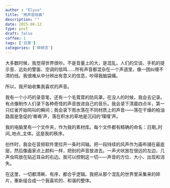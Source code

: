 ```yaml
---
author : "Elysa"
title: "用声音绘画"
description: ""
date: 2025-08-12
type: post
draft: false
coffee: 1
tags: ['日常']
categories: ['碎碎念']
---
```


大多数时候，我觉得世界很吵。不是音量上的大，是混乱。人们的交谈、手机的提示音、远处的警笛、空调的低鸣……所有声音都混杂在一个声道里，像一团纠缠不清的线。我很难从中分辨出有意义的信息，吵得我脑袋痛。

所以，我开始收集我喜欢的声音。

我有一个小巧的录音笔，还有一个毛茸茸的防风罩。在没人的时候，我会去记录。有点像制作人们录下各种奇怪的声音放进自己的音乐。我会录下清晨四点半，第一只红雀开始鸣叫的瞬间；我会录下雨水落在不同材质上的声音——落在干燥的柏油路面是急促的‘嘶嘶’声，落在积水的草地是沉闷的‘噗噗’声。

我的电脑里有一个文件夹，作为我的素材库。每个文件都有精确的命名：日期_时间_地点_主体。这是我的秩序。

创作时，我会在音频软件里拉开一条时间轴。把一段持续的风声作为画布铺在最底层，然后像画家点上颜料一样，把别的声音放进去。一声犬吠放在很远的左边，几声虫鸣放在贴近耳朵的右边。我可以控制这一切——声音的方位、大小、出现和消失。

在这里，一切都清晰、有序，都合乎逻辑。我把从那个混乱的世界里采集来的碎片，重新组合成一个我喜欢的、和谐的整体。
